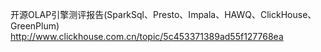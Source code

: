 开源OLAP引擎测评报告(SparkSql、Presto、Impala、HAWQ、ClickHouse、GreenPlum)
http://www.clickhouse.com.cn/topic/5c453371389ad55f127768ea
